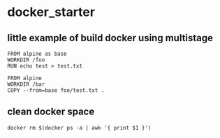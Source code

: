 # docker_starter


## little example of build docker using multistage

```
FROM alpine as base
WORKDIR /foo
RUN echo test > test.txt

FROM alpine
WORKDIR /bar
COPY --from=base foo/test.txt .
```

## clean docker space

```
docker rm $(docker ps -a | awk '{ print $1 }')
```
